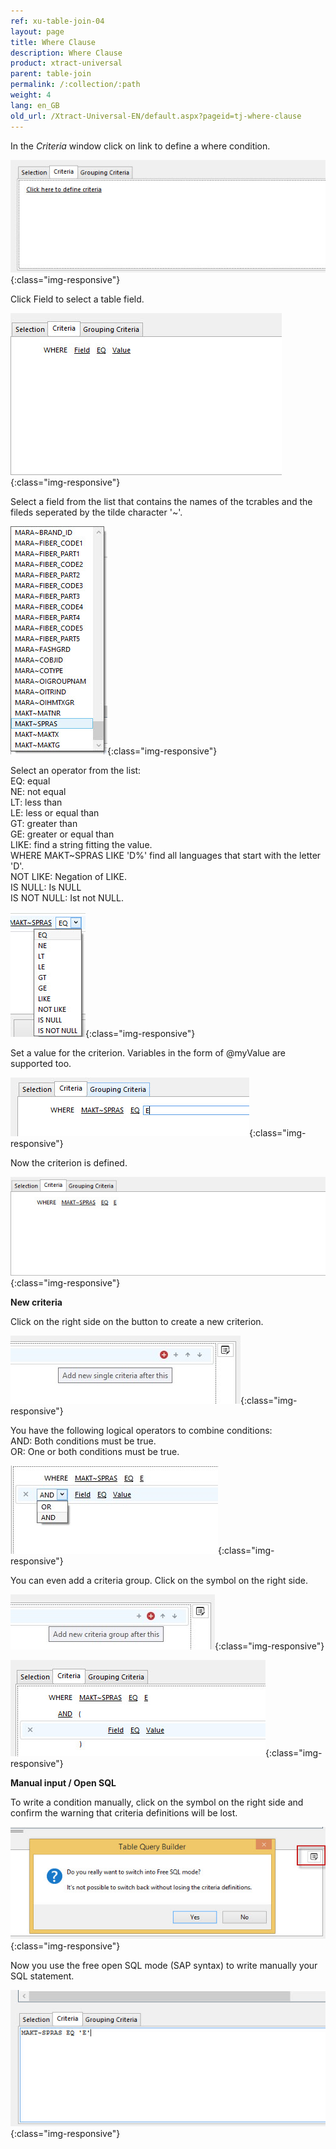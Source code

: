 ```yaml
---
ref: xu-table-join-04
layout: page
title: Where Clause
description: Where Clause
product: xtract-universal
parent: table-join
permalink: /:collection/:path
weight: 4
lang: en_GB
old_url: /Xtract-Universal-EN/default.aspx?pageid=tj-where-clause
---
```


In the *Criteria* window click on link to define a where condition.  

![tj-where-0](/img/content/tj-where-0.jpg){:class="img-responsive"}

Click Field to select a table field. 

![tj-where-1](/img/content/tj-where-1.jpg){:class="img-responsive"}

Select a field from the list that contains the names of the tcrables and the fileds seperated by the tilde character '~'. 

![tj-where-2](/img/content/tj-where-2.jpg){:class="img-responsive"}

Select an operator from the list: <br>
EQ: equal<br>
NE: not equal<br>
LT: less than<br>
LE: less or equal than<br>
GT: greater than<br>
GE: greater or equal than<br>
LIKE: find a string fitting the value. <br> 
        WHERE MAKT~SPRAS LIKE 'D%' find all languages that start with the letter 'D'. <br>
NOT LIKE: Negation of LIKE.<br>
IS NULL: Is NULL<br>
IS NOT NULL: Ist not NULL.<br>

![tj-where-operation](/img/content/tj-where-operation.jpg){:class="img-responsive"}

Set a value for the criterion. Variables in the form of @myValue are supported too.  

![tj-where-value](/img/content/tj-where-value.jpg){:class="img-responsive"}

Now the criterion is defined.  

![tj-where-3](/img/content/tj-where-3.jpg){:class="img-responsive"}

**New criteria**

Click on the right side on the button to create a new criterion.  

![tj-where-single-criteria](/img/content/tj-where-single-criteria.jpg){:class="img-responsive"}

You have the following logical operators to combine conditions: <br>
AND: Both conditions must be true. <br>
OR: One or both conditions must be true.<br>

![tj-where-and](/img/content/tj-where-and.jpg){:class="img-responsive"}

You can even add a criteria group. Click on the symbol on the right side.

![tj-where-criteria-group](/img/content/tj-where-criteria-group.jpg){:class="img-responsive"}

![tj-where-criteria-group-2](/img/content/tj-where-criteria-group-2.jpg){:class="img-responsive"}

**Manual input / Open SQL**

To write a condition manually, click on the symbol on the right side and confirm the warning that criteria definitions will be lost.  

![tj-where-4](/img/content/tj-where-4.jpg){:class="img-responsive"}

Now you use the free open SQL mode (SAP syntax) to write manually your SQL statement. 

![tj-where-5](/img/content/tj-where-5.jpg){:class="img-responsive"}